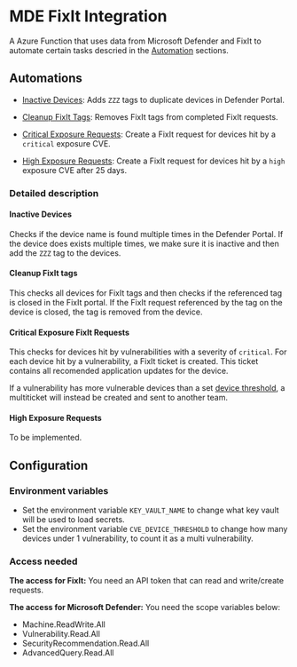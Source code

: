 # MDE FixIt Integration

A Azure Function that uses data from Microsoft Defender and FixIt to automate certain tasks descried in the [Automation](#automation) sections.

## Automations

- [Inactive Devices](#inactive-devices): Adds `ZZZ` tags to duplicate devices in Defender Portal.

- [Cleanup FixIt Tags](#cleanup-fixit-tags): Removes FixIt tags from completed FixIt requests.

- [Critical Exposure Requests](#critical-exposure-requests): Create a FixIt request for devices hit by a `critical` exposure CVE.

- [High Exposure Requests](#high-exposure-requests): Create a FixIt request for devices hit by a `high` exposure CVE after 25 days.

### Detailed description

#### Inactive Devices

Checks if the device name is found multiple times in the Defender Portal. If the device does exists multiple times, we make sure it is inactive and then add the `ZZZ` tag to the devices.

#### Cleanup FixIt tags

This checks all devices for FixIt tags and then checks if the referenced tag is closed in the FixIt portal. If the FixIt request referenced by the tag on the device is closed, the tag is removed from the device.

#### Critical Exposure FixIt Requests

This checks for devices hit by vulnerabilities with a severity of `critical`. For each device hit by a vulnerability, a FixIt ticket is created. This ticket contains all recomended application updates for the device.

If a vulnerability has more vulnerable devices than a set [device threshold](#environment-variables[1]), a multiticket will instead be created and sent to another team.

#### High Exposure Requests

To be implemented.

## Configuration

### Environment variables

- Set the environment variable `KEY_VAULT_NAME` to change what key vault will be used to load secrets.
- Set the environment variable `CVE_DEVICE_THRESHOLD` to change how many devices under 1 vulnerability, to count it as a multi vulnerability.

### Access needed

**The access for FixIt:** You need an API token that can read and write/create requests.

**The access for Microsoft Defender:** You need the scope variables below:
- Machine.ReadWrite.All
- Vulnerability.Read.All
- SecurityRecommendation.Read.All
- AdvancedQuery.Read.All
